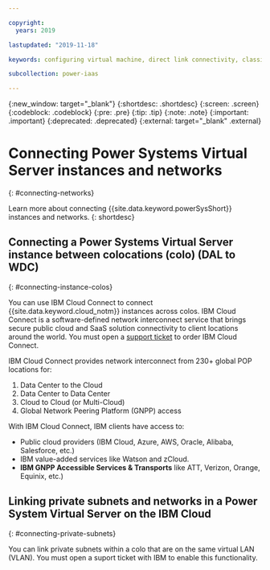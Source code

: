 ```yaml
---

copyright:
  years: 2019

lastupdated: "2019-11-18"

keywords: configuring virtual machine, direct link connectivity, classic infrastructure, power infrastructure, network, Megaport, VxC

subcollection: power-iaas

---
```


{:new_window: target="_blank"}
{:shortdesc: .shortdesc}
{:screen: .screen}
{:codeblock: .codeblock}
{:pre: .pre}
{:tip: .tip}
{:note: .note}
{:important: .important}
{:deprecated: .deprecated}
{:external: target="_blank" .external}

# Connecting Power Systems Virtual Server instances and networks
{: #connecting-networks}

Learn more about connecting {{site.data.keyword.powerSysShort}} instances and networks.
{: shortdesc}

## Connecting a Power Systems Virtual Server instance between colocations (colo) (DAL to WDC)
{: #connecting-instance-colos}

You can use IBM Cloud Connect to connect {{site.data.keyword.cloud_notm}} instances across colos. IBM Cloud Connect is a software-defined network interconnect service that brings secure public cloud and SaaS solution connectivity to client locations around the world. You must open a [support ticket](/docs/infrastructure/power-iaas?topic=power-iaas-getting-help-and-support) to order IBM Cloud Connect.

IBM Cloud Connect provides network interconnect from 230+ global POP locations for:

1. Data Center to the Cloud
1. Data Center to Data Center
1. Cloud to Cloud (or Multi-Cloud)
1. Global Network Peering Platform (GNPP) access

With IBM Cloud Connect, IBM clients have access to:

- Public cloud providers (IBM Cloud, Azure, AWS, Oracle, Alibaba, Salesforce, etc.)
- IBM value-added services like Watson and zCloud.
- **IBM GNPP Accessible Services & Transports** like ATT, Verizon, Orange, Equinix, etc.)

## Linking private subnets and networks in a Power System Virtual Server on the IBM Cloud
{: #connecting-private-subnets}

 You can link private subnets within a colo that are on the same virtual LAN (VLAN). You must open a suport ticket with IBM to enable this functionality.
